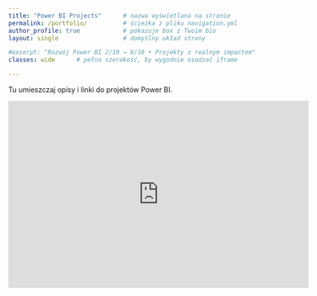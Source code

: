 ```yaml
---
title: "Power BI Projects"      # nazwa wyświetlana na stronie
permalink: /portfolio/          # ścieżka z pliku navigation.yml
author_profile: true            # pokazuje box z Twoim bio
layout: single                  # domyślny układ strony

#excerpt: "Rozwój Power BI 2/10 → 8/10 • Projekty z realnym impactem"
classes: wide      # pełna szerokość, by wygodnie osadzać iframe

---
```

Tu umieszczaj opisy i linki do projektów Power BI.


<!-- przykład osadzenia raportu -->
<iframe title="WoW2024 Week 49 - Power BI - Visualize Ranges with Percentiles" width="600" height="373.5" src="https://app.powerbi.com/view?r=eyJrIjoiMDhmN2Y2NmMtOWJkYi00YWM5LTkwMDctYWYzYzI4MWE3OTljIiwidCI6ImIzY2U0YTMwLWY2OTAtNGFmYi1hZDc2LWUxYzBmNDY2ZDc1ZCJ9" frameborder="0" allowFullScreen="true"></iframe>